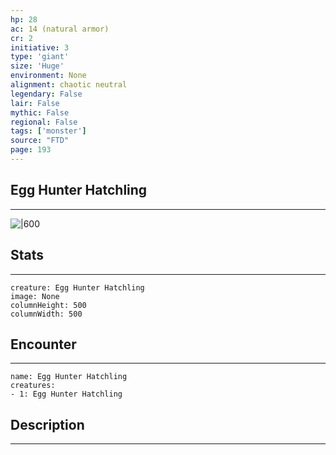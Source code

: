 ```yaml
---
hp: 28
ac: 14 (natural armor)
cr: 2
initiative: 3
type: 'giant'    
size: 'Huge'
environment: None
alignment: chaotic neutral
legendary: False
lair: False
mythic: False
regional: False
tags: ['monster']
source: "FTD"
page: 193
---
```


## Egg Hunter Hatchling
---

![|600](D:/Program%20Files/5e.tools/img/bestiary/FTD/Egg%20Hunter%20Hatchling.webp)

## Stats
---

```statblock
creature: Egg Hunter Hatchling
image: None
columnHeight: 500
columnWidth: 500
```

## Encounter
---

```encounter-table
name: Egg Hunter Hatchling
creatures:
- 1: Egg Hunter Hatchling
```

## Description
---




